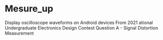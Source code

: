 # Mesure_up
Display oscilloscope waveforms on Android devices
From 2021 ational Undergraduate Electronics Design Contest
Question A - Signal Distortion Measurement
